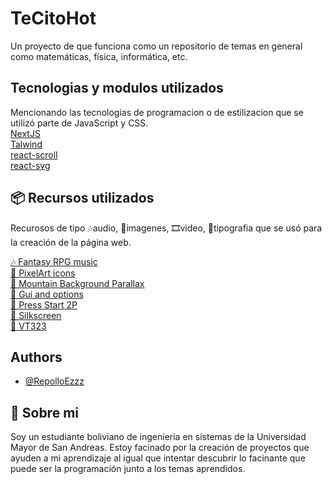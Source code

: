 # TeCitoHot

Un proyecto de que funciona como un repositorio de
temas en general como matemáticas, física, informática, etc.

## Tecnologias y modulos utilizados

Mencionando las tecnologias de programacion o de estilizacion que
se utilizó parte de JavaScript y CSS. \
[NextJS](https://nextjs.org/)\
[Talwind](https://tailwindcss.com/)\
[react-scroll](https://www.npmjs.com/package/react-scroll)\
[react-svg](https://www.npmjs.com/package/react-svg)

## 📦 Recursos utilizados

Recurosos de tipo 🎶audio, 🎴imagenes, 🎞video, 📝tipografia que se
usó para la creación de la página web.

[🎶 Fantasy RPG music](https://alkakrab.itch.io/free-25-fantasy-rpg-game-tracks-no-copyright-vol-2)\
[🎴 PixelArt icons](https://pixelarticons.com/free/)\
[🎴 Mountain Background Parallax](https://ansimuz.itch.io/mountain-dusk-parallax-background)\
[🎴 Gui and options](https://mounirtohami.itch.io/pixel-art-gui-elements)\
[📝 Press Start 2P](https://fonts.google.com/specimen/Press+Start+2P?query=press+star)\
[📝 Silkscreen](https://fonts.google.com/specimen/Silkscreen?query=silk)\
[📝 VT323](https://fonts.google.com/specimen/VT323?query=vt323)


## Authors

- [@RepolloEzzz](https://github.com/Repolloezzz)

## 🚀 Sobre mi

Soy un estudiante boliviano de ingenieria en sistemas
de la Universidad Mayor de San Andreas. Estoy facinado
por la creación de proyectos que ayuden a mi aprendizaje
al igual que intentar descubrir lo facinante que puede ser
la programación junto a los temas aprendidos.
